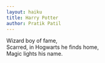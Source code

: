```yaml
---
layout: haiku
title: Harry Potter
author: Pratik Patil
---
```


Wizard boy of fame,<br>
Scarred, in Hogwarts he finds home,<br>
Magic lights his name.
